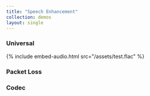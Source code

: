```yaml
---
title: "Speech Enhancement"
collection: demos
layout: single
---
```

### Universal
{% include embed-audio.html src="/assets/test.flac" %}

### Packet Loss

### Codec
